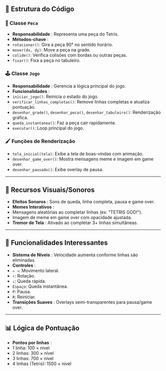 ## 🧩 Estrutura do Código

### 🔷 Classe `Peca`

* **Responsabilidade** : Representa uma peça do Tetris.
* **Métodos-chave** :
* `rotacionar()`: Gira a peça 90° no sentido horário.
* `mover(dx, dy)`: Move a peça na grade.
* `colide()`: Verifica colisões com bordas ou outras peças.
* `fixar()`: Fixa a peça no tabuleiro.

### 🕹️ Classe `Jogo`

* **Responsabilidade** : Gerencia a lógica principal do jogo.
* **Funcionalidades** :
* `iniciar_jogo()`: Reinicia o estado do jogo.
* `verificar_linhas_completas()`: Remove linhas completas e atualiza pontuação.
* `desenhar_grade()`, `desenhar_peca()`, `desenhar_tabuleiro()`: Renderização gráfica.
* `queda_instantanea()`: Faz a peça cair rapidamente.
* `executar()`: Loop principal do jogo.

### 🖌️ Funções de Renderização

* `tela_inicial(tela)`: Exibe a tela de boas-vindas com animação.
* `desenhar_game_over()`: Mostra mensagens meme e imagem em game over.
* `desenhar_pausado()`: Exibe overlay de pausa.

---

## 🎨 Recursos Visuais/Sonoros

* **Efeitos Sonoros** : Sons de queda, linha completa, pausa e game over.
* **Memes Interativos** :
* Mensagens aleatórias ao completar linhas (ex: "TETRIS GOD!").
* Imagem de meme em game over com opacidade ajustada.
* **Tremor de Tela** : Ativado ao completar 3+ linhas simultâneas.

---

## 🚀 Funcionalidades Interessantes

* **Sistema de Níveis** : Velocidade aumenta conforme linhas são eliminadas.
* **Controles** :
* `← →`: Movimento lateral.
* `↑`: Rotação.
* `↓`: Queda rápida.
* `Espaço`: Queda instantânea.
* `P`: Pausa.
* `R`: Reiniciar.
* **Transições Suaves** : Overlays semi-transparentes para pausa/game over.

---

## 📊 Lógica de Pontuação

* **Pontos por linhas** :
* 1 linha: 100 × nível
* 2 linhas: 300 × nível
* 3 linhas: 700 × nível
* 4 linhas (Tetris): 1500 × nível
